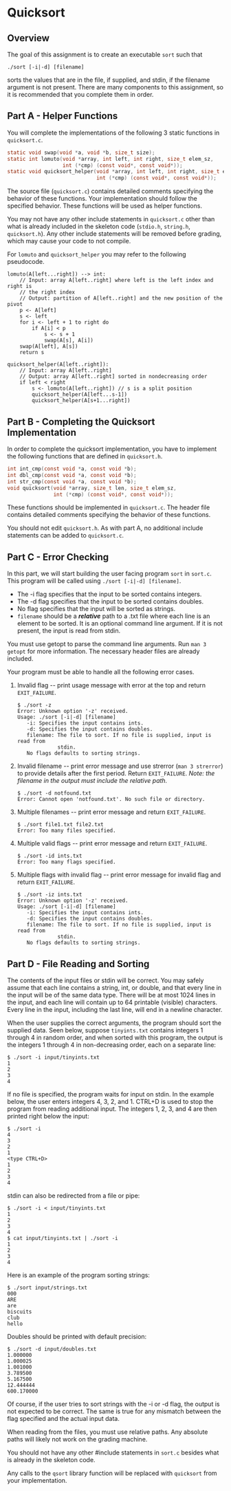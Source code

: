 # Quicksort

## Overview

The goal of this assignment is to create an executable `sort` such that 

    ./sort [-i|-d] [filename]

sorts the values that are in the file, if supplied, and stdin, if the filename
argument is not present. There are many components to this assignment, so it is
recommended that you complete them in order.

## Part A  - Helper Functions

You will complete the implementations of the following 3 static functions in
`quicksort.c`.

```c
static void swap(void *a, void *b, size_t size);
static int lomuto(void *array, int left, int right, size_t elem_sz,
                  int (*cmp) (const void*, const void*));
static void quicksort_helper(void *array, int left, int right, size_t elem_sz,
                             int (*cmp) (const void*, const void*));
```

The source file (`quicksort.c`) contains detailed comments specifying the
behavior of these functions. Your implementation should follow the specified
behavior. These functions will be used as helper functions.

You may not have any other include statements in `quicksort.c` other than what
is already included in the skeleton code (`stdio.h`, `string.h`, `quicksort.h`).
Any other include statements will be removed before grading, which may cause
your code to not compile.

For `lomuto` and `quicksort_helper` you may refer to the following pseudocode.

```
lomuto(A[left...right]) --> int:
    // Input: array A[left..right] where left is the left index and right is
    // the right index
    // Output: partition of A[left..right] and the new position of the pivot
    p <- A[left]
    s <- left
    for i <- left + 1 to right do
        if A[i] < p
            s <- s + 1
            swap(A[s], A[i])
    swap(A[left], A[s])
    return s
```

```
quicksort_helper(A[left..right]):
    // Input: array A[left..right] 
    // Output: array A[left..right] sorted in nondecreasing order
    if left < right
        s <- lomuto(A[left..right]) // s is a split position
        quicksort_helper(A[left...s-1])
        quicksort_helper(A[s+1...right])
```

## Part B - Completing the Quicksort Implementation

In order to complete the quicksort implementation, you have to 
implement the following functions that are defined in `quicksort.h`.

```c
int int_cmp(const void *a, const void *b);
int dbl_cmp(const void *a, const void *b);
int str_cmp(const void *a, const void *b);
void quicksort(void *array, size_t len, size_t elem_sz,
               int (*cmp) (const void*, const void*));
```

These functions should be implemented in `quicksort.c`. The header file contains
detailed comments specifying the behavior of these functions.

You should not edit `quicksort.h`. As with part A, no additional include
statements can be added to `quicksort.c`.

## Part C - Error Checking

In this part, we will start building the user facing program `sort` in `sort.c`.
This program will be called using `./sort [-i|-d] [filename]`. 

- The -i flag specifies that the input to be sorted contains integers.
- The -d flag specifies that the input to be sorted contains doubles.
- No flag specifies that the input will be sorted as strings.
- `filename` should be a ***relative*** path to a .txt file where each line is
  an element to be sorted. It is an optional command line argument. If it is not
  present, the input is read from stdin.

You must use getopt to parse the command line arguments. Run `man 3 getopt` for
more information. The necessary header files are already included.

Your program must be able to handle all the following error cases.

1. Invalid flag -- print usage message with error at the top and return
   `EXIT_FAILURE`.
    ```
    $ ./sort -z
    Error: Unknown option '-z' received.
    Usage: ./sort [-i|-d] [filename]
       -i: Specifies the input contains ints.
       -d: Specifies the input contains doubles.
       filename: The file to sort. If no file is supplied, input is read from
                 stdin.
       No flags defaults to sorting strings.
    ```

2. Invalid filename -- print error message and use strerror (`man 3 strerror`)
   to provide details after the first period. Return `EXIT_FAILURE`. *Note: the
   filename in the output must include the relative path.*
    ```
    $ ./sort -d notfound.txt
    Error: Cannot open 'notfound.txt'. No such file or directory.
    ```

3. Multiple filenames -- print error message and return `EXIT_FAILURE`.
    ```
    $ ./sort file1.txt file2.txt
    Error: Too many files specified.
    ```

4. Multiple valid flags -- print error message and return `EXIT_FAILURE`.
    ```
    $ ./sort -id ints.txt
    Error: Too many flags specified.
    ```

5. Multiple flags with invalid flag -- print error message for invalid flag and
   return `EXIT_FAILURE`.
    ```
    $ ./sort -iz ints.txt
    Error: Unknown option '-z' received.
    Usage: ./sort [-i|-d] [filename]
       -i: Specifies the input contains ints.
       -d: Specifies the input contains doubles.
       filename: The file to sort. If no file is supplied, input is read from
                 stdin.
       No flags defaults to sorting strings.
    ```

## Part D - File Reading and Sorting

The contents of the input files or stdin will be correct. You may safely assume
that each line contains a string, int, or double, and that every line in the input
will be of the same data type. There will be at most 1024 lines in the input, and each
line will contain up to 64 printable (visible) characters. Every line in the input,
including the last line, will end in a newline character.

When the user supplies the correct arguments, the program should sort the
supplied data. Seen below, suppose `tinyints.txt` contains integers 1 through 4
in random order, and when sorted with this program, the output is the integers 1
through 4 in non-decreasing order, each on a separate line:

```
$ ./sort -i input/tinyints.txt
1
2
3
4
```

If no file is specified, the program waits for input on stdin. In the example
below, the user enters integers 4, 3, 2, and 1. CTRL+D is used to stop the program
from reading additional input. The integers 1, 2, 3, and 4 are then printed right
below the input:

```
$ ./sort -i
4
3
2
1
<type CTRL+D>
1
2
3
4
```

stdin can also be redirected from a file or pipe:

```
$ ./sort -i < input/tinyints.txt
1
2
3
4
$ cat input/tinyints.txt | ./sort -i
1
2
3
4
```

Here is an example of the program sorting strings:

```
$ ./sort input/strings.txt
000
ARE
are
biscuits
club
hello
```

Doubles should be printed with default precision:

```
$ ./sort -d input/doubles.txt
1.000000
1.000025
1.001000
3.789500
5.167500
12.444444
600.170000
```

Of course, if the user tries to sort strings with the -i or -d flag, the output
is not expected to be correct. The same is true for any mismatch between the
flag specified and the actual input data.

When reading from the files, you must use relative paths. Any absolute paths will
likely not work on the grading machine.  

You should not have any other #include statements in `sort.c` 
besides what is already in the skeleton code.

Any calls to the `qsort` library function will be replaced with `quicksort` from
your implementation.
